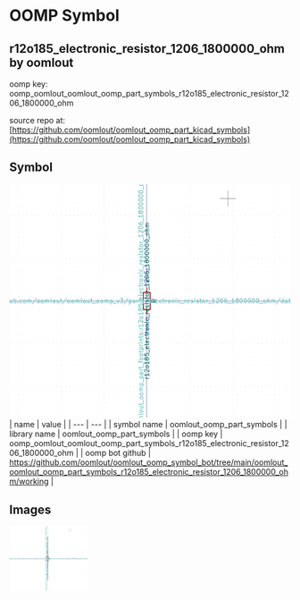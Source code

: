 # OOMP Symbol  
## r12o185_electronic_resistor_1206_1800000_ohm  by oomlout  
  
oomp key: oomp_oomlout_oomlout_oomp_part_symbols_r12o185_electronic_resistor_1206_1800000_ohm  
  
source repo at: [https://github.com/oomlout/oomlout_oomp_part_kicad_symbols](https://github.com/oomlout/oomlout_oomp_part_kicad_symbols)  
## Symbol  
  
[![working.png](working_600.png)](working.png)  
| name | value | 
| --- | --- | 
| symbol name | oomlout_oomp_part_symbols | 
| library name | oomlout_oomp_part_symbols | 
| oomp key | oomp_oomlout_oomlout_oomp_part_symbols_r12o185_electronic_resistor_1206_1800000_ohm | 
| oomp bot github | https://github.com/oomlout/oomlout_oomp_symbol_bot/tree/main/oomlout_oomlout_oomp_part_symbols_r12o185_electronic_resistor_1206_1800000_ohm/working | 
## Images  
  
[![working.png](working_140.png)](working.png)  
